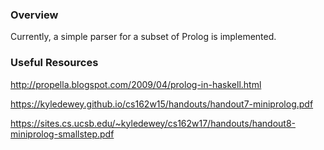 ### Overview

Currently, a simple parser for a subset of Prolog is implemented.

### Useful Resources

http://propella.blogspot.com/2009/04/prolog-in-haskell.html

https://kyledewey.github.io/cs162w15/handouts/handout7-miniprolog.pdf

https://sites.cs.ucsb.edu/~kyledewey/cs162w17/handouts/handout8-miniprolog-smallstep.pdf
